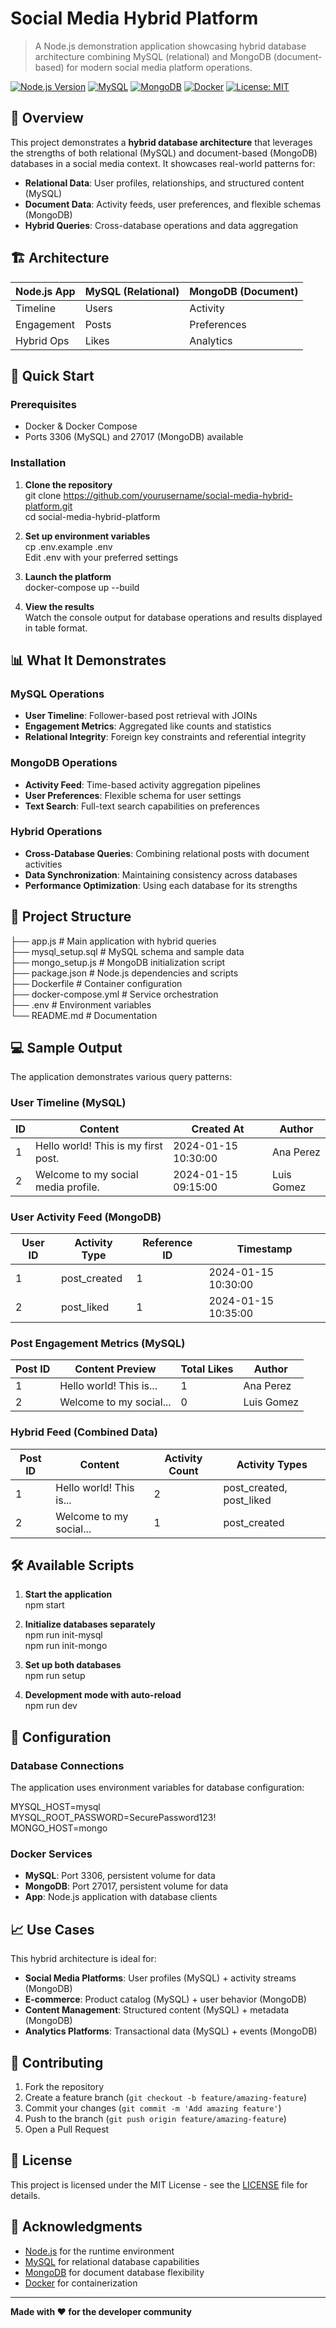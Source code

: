 # Social Media Hybrid Platform

> A Node.js demonstration application showcasing hybrid database architecture combining MySQL (relational) and MongoDB (document-based) for modern social media platform operations.

[![Node.js Version](https://img.shields.io/badge/node-%3E%3D16.0.0-brightgreen.svg)](https://nodejs.org/)
[![MySQL](https://img.shields.io/badge/MySQL-8.0-blue.svg)](https://www.mysql.com/)
[![MongoDB](https://img.shields.io/badge/MongoDB-6.0-green.svg)](https://www.mongodb.com/)
[![Docker](https://img.shields.io/badge/Docker-Compose-blue.svg)](https://docs.docker.com/compose/)
[![License: MIT](https://img.shields.io/badge/License-MIT-yellow.svg)](https://opensource.org/licenses/MIT)

## 🌟 Overview

This project demonstrates a **hybrid database architecture** that leverages the strengths of both relational (MySQL) and document-based (MongoDB) databases in a social media context. It showcases real-world patterns for:

- **Relational Data**: User profiles, relationships, and structured content (MySQL)
- **Document Data**: Activity feeds, user preferences, and flexible schemas (MongoDB)  
- **Hybrid Queries**: Cross-database operations and data aggregation

## 🏗️ Architecture
 
| Node.js App | MySQL (Relational) | MongoDB (Document) |  
|-------------|--------------------|--------------------|  
| Timeline    | Users              | Activity           |  
| Engagement  | Posts              | Preferences        |  
| Hybrid Ops  | Likes              | Analytics          |  

## 🚀 Quick Start

### Prerequisites

- Docker & Docker Compose
- Ports 3306 (MySQL) and 27017 (MongoDB) available

### Installation

1. **Clone the repository**  
git clone https://github.com/yourusername/social-media-hybrid-platform.git  
cd social-media-hybrid-platform  

2. **Set up environment variables**  
cp .env.example .env  
Edit .env with your preferred settings  

3. **Launch the platform**  
docker-compose up --build  

4. **View the results**  
Watch the console output for database operations and results displayed in table format.  

## 📊 What It Demonstrates

### MySQL Operations
- **User Timeline**: Follower-based post retrieval with JOINs
- **Engagement Metrics**: Aggregated like counts and statistics
- **Relational Integrity**: Foreign key constraints and referential integrity

### MongoDB Operations  
- **Activity Feed**: Time-based activity aggregation pipelines
- **User Preferences**: Flexible schema for user settings
- **Text Search**: Full-text search capabilities on preferences

### Hybrid Operations
- **Cross-Database Queries**: Combining relational posts with document activities
- **Data Synchronization**: Maintaining consistency across databases
- **Performance Optimization**: Using each database for its strengths

## 📁 Project Structure

├── app.js # Main application with hybrid queries  
├── mysql_setup.sql # MySQL schema and sample data  
├── mongo_setup.js # MongoDB initialization script  
├── package.json # Node.js dependencies and scripts  
├── Dockerfile # Container configuration  
├── docker-compose.yml # Service orchestration  
├── .env # Environment variables  
└── README.md # Documentation  

## 💻 Sample Output

The application demonstrates various query patterns:

### User Timeline (MySQL)
| ID | Content | Created At | Author |
|----|---------|------------|--------|
| 1 | Hello world! This is my first post. | 2024-01-15 10:30:00 | Ana Perez |
| 2 | Welcome to my social media profile. | 2024-01-15 09:15:00 | Luis Gomez |


### User Activity Feed (MongoDB)
| User ID | Activity Type | Reference ID | Timestamp |
|---------|---------------|--------------|-----------|
| 1 | post_created | 1 | 2024-01-15 10:30:00 |
| 2 | post_liked | 1 | 2024-01-15 10:35:00 |


### Post Engagement Metrics (MySQL)
| Post ID | Content Preview | Total Likes | Author |
|---------|-----------------|-------------|--------|
| 1 | Hello world! This is... | 1 | Ana Perez |
| 2 | Welcome to my social... | 0 | Luis Gomez |


### Hybrid Feed (Combined Data)
| Post ID | Content | Activity Count | Activity Types |
|---------|---------|----------------|----------------|
| 1 | Hello world! This is... | 2 | post_created, post_liked |
| 2 | Welcome to my social... | 1 | post_created |

## 🛠️ Available Scripts

1. **Start the application**  
npm start  

2. **Initialize databases separately**  
npm run init-mysql  
npm run init-mongo  

3. **Set up both databases**  
npm run setup  

4. **Development mode with auto-reload**  
npm run dev  

## 🔧 Configuration

### Database Connections

The application uses environment variables for database configuration:

MYSQL_HOST=mysql  
MYSQL_ROOT_PASSWORD=SecurePassword123!  
MONGO_HOST=mongo  

### Docker Services

- **MySQL**: Port 3306, persistent volume for data  
- **MongoDB**: Port 27017, persistent volume for data  
- **App**: Node.js application with database clients  

## 📈 Use Cases

This hybrid architecture is ideal for:

- **Social Media Platforms**: User profiles (MySQL) + activity streams (MongoDB)
- **E-commerce**: Product catalog (MySQL) + user behavior (MongoDB)
- **Content Management**: Structured content (MySQL) + metadata (MongoDB)
- **Analytics Platforms**: Transactional data (MySQL) + events (MongoDB)

## 🤝 Contributing

1. Fork the repository
2. Create a feature branch (`git checkout -b feature/amazing-feature`)
3. Commit your changes (`git commit -m 'Add amazing feature'`)
4. Push to the branch (`git push origin feature/amazing-feature`)
5. Open a Pull Request

## 📝 License

This project is licensed under the MIT License - see the [LICENSE](LICENSE) file for details.

## 🌟 Acknowledgments

- [Node.js](https://nodejs.org/) for the runtime environment
- [MySQL](https://www.mysql.com/) for relational database capabilities
- [MongoDB](https://www.mongodb.com/) for document database flexibility
- [Docker](https://www.docker.com/) for containerization

---

**Made with ❤️ for the developer community**
